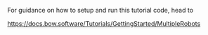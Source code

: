 For guidance on how to setup and run this tutorial code, head to

https://docs.bow.software/Tutorials/GettingStarted/MultipleRobots
